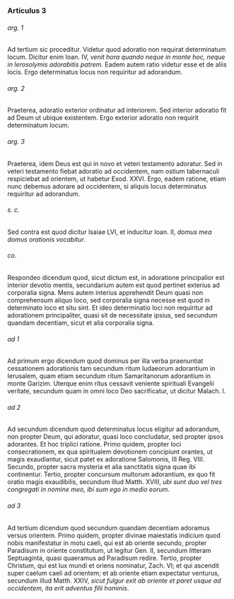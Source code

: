 ### Articulus 3

###### arg. 1
Ad tertium sic proceditur. Videtur quod adoratio non requirat determinatum locum. Dicitur enim Ioan. IV, *venit hora quando neque in monte hoc, neque in Ierosolymis adorabitis patrem*. Eadem autem ratio videtur esse et de aliis locis. Ergo determinatus locus non requiritur ad adorandum.

###### arg. 2
Praeterea, adoratio exterior ordinatur ad interiorem. Sed interior adoratio fit ad Deum ut ubique existentem. Ergo exterior adoratio non requirit determinatum locum.

###### arg. 3
Praeterea, idem Deus est qui in novo et veteri testamento adoratur. Sed in veteri testamento fiebat adoratio ad occidentem, nam ostium tabernaculi respiciebat ad orientem, ut habetur Exod. XXVI. Ergo, eadem ratione, etiam nunc debemus adorare ad occidentem, si aliquis locus determinatus requiritur ad adorandum.

###### s. c.
Sed contra est quod dicitur Isaiae LVI, et inducitur Ioan. II, *domus mea domus orationis vocabitur*.

###### co.
Respondeo dicendum quod, sicut dictum est, in adoratione principalior est interior devotio mentis, secundarium autem est quod pertinet exterius ad corporalia signa. Mens autem interius apprehendit Deum quasi non comprehensum aliquo loco, sed corporalia signa necesse est quod in determinato loco et situ sint. Et ideo determinatio loci non requiritur ad adorationem principaliter, quasi sit de necessitate ipsius, sed secundum quandam decentiam, sicut et alia corporalia signa.

###### ad 1
Ad primum ergo dicendum quod dominus per illa verba praenuntiat cessationem adorationis tam secundum ritum Iudaeorum adorantium in Ierusalem, quam etiam secundum ritum Samaritanorum adorantium in monte Garizim. Uterque enim ritus cessavit veniente spirituali Evangelii veritate, secundum quam in omni loco Deo sacrificatur, ut dicitur Malach. I.

###### ad 2
Ad secundum dicendum quod determinatus locus eligitur ad adorandum, non propter Deum, qui adoratur, quasi loco concludatur, sed propter ipsos adorantes. Et hoc triplici ratione. Primo quidem, propter loci consecrationem, ex qua spiritualem devotionem concipiunt orantes, ut magis exaudiantur, sicut patet ex adoratione Salomonis, III Reg. VIII. Secundo, propter sacra mysteria et alia sanctitatis signa quae ibi continentur. Tertio, propter concursum multorum adorantium, ex quo fit oratio magis exaudibilis, secundum illud Matth. XVIII, *ubi sunt duo vel tres congregati in nomine meo, ibi sum ego in medio eorum*.

###### ad 3
Ad tertium dicendum quod secundum quandam decentiam adoramus versus orientem. Primo quidem, propter divinae maiestatis indicium quod nobis manifestatur in motu caeli, qui est ab oriente secundo, propter Paradisum in oriente constitutum, ut legitur Gen. II, secundum litteram Septuaginta, quasi quaeramus ad Paradisum redire. Tertio, propter Christum, qui est lux mundi et oriens nominatur, Zach. VI; et qui ascendit super caelum caeli ad orientem; et ab oriente etiam expectatur venturus, secundum illud Matth. XXIV, *sicut fulgur exit ab oriente et paret usque ad occidentem, ita erit adventus filii hominis*.


